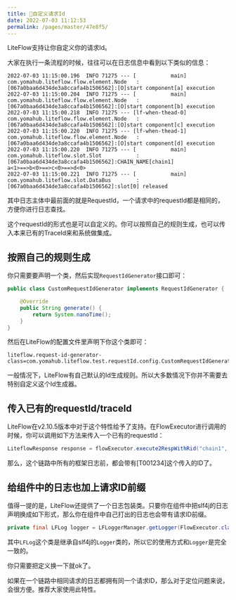 ```yaml
---
title: 🧁自定义请求Id
date: 2022-07-03 11:12:53
permalink: /pages/master/47e8f5/
---
```


LiteFlow支持让你自定义你的请求Id。

大家在执行一条流程的时候，往往可以在日志信息中看到以下类似的信息：

```
2022-07-03 11:15:00.196  INFO 71275 --- [           main] com.yomahub.liteflow.flow.element.Node   : [067a0baa6d434de3a8ccafa4b1506562]:[O]start component[a] execution
2022-07-03 11:15:00.204  INFO 71275 --- [           main] com.yomahub.liteflow.flow.element.Node   : [067a0baa6d434de3a8ccafa4b1506562]:[O]start component[b] execution
2022-07-03 11:15:00.218  INFO 71275 --- [lf-when-thead-0] com.yomahub.liteflow.flow.element.Node   : [067a0baa6d434de3a8ccafa4b1506562]:[O]start component[c] execution
2022-07-03 11:15:00.220  INFO 71275 --- [lf-when-thead-1] com.yomahub.liteflow.flow.element.Node   : [067a0baa6d434de3a8ccafa4b1506562]:[O]start component[d] execution
2022-07-03 11:15:00.220  INFO 71275 --- [           main] com.yomahub.liteflow.slot.Slot           : [067a0baa6d434de3a8ccafa4b1506562]:CHAIN_NAME[chain1]
a<1>==>b<0>==>c<0>==>d<0>
2022-07-03 11:15:00.221  INFO 71275 --- [           main] com.yomahub.liteflow.slot.DataBus        : [067a0baa6d434de3a8ccafa4b1506562]:slot[0] released
```

其中日志主体中最前面的就是RequestId，一个请求中的requestId都是相同的，方便你进行日志查找。

这个requestId的形式也是可以自定义的。你可以按照自己的规则生成，也可以传入本来已有的TraceId来和系统做集成。

## 按照自己的规则生成

你只需要要声明一个类，然后实现`RequestIdGenerator`接口即可：

```java
public class CustomRequestIdGenerator implements RequestIdGenerator {

    @Override
    public String generate() {
        return System.nanoTime();
    }
}
```

然后在LiteFlow的配置文件里声明下你这个类即可：

```properties
liteflow.request-id-generator-class=com.yomahub.liteflow.test.requestId.config.CustomRequestIdGenerator
```

一般情况下，LiteFlow有自己默认的Id生成规则。所以大多数情况下你并不需要去特别自定义这个Id生成器。

## 传入已有的requestId/traceId

LiteFlow在v2.10.5版本中对于这个特性给予了支持。在FlowExecutor进行调用的时候，你可以调用如下方法来传入一个已有的requestId：

```java
LiteflowResponse response = flowExecutor.execute2RespWithRid("chain1", arg, "T001234", YourContext.class);
```

那么，这个链路中所有的框架日志前，都会带有[T001234]这个传入的ID了。

## 给组件中的日志也加上请求ID前缀

值得一提的是，LiteFlow还提供了一个日志包装类。只要你在组件中把slf4j的日志声明换成如下形式，那么你在组件中自己打出的日志也会带有请求ID前缀。

```java
private final LFLog logger = LFLoggerManager.getLogger(FlowExecutor.class);
```

其中`LFLog`这个类是继承自slf4j的`Logger`类的，所以它的使用方式和`Logger`是完全一致的。

你只需要把定义换一下就ok了。

如果在一个链路中相同请求的日志都拥有同一个请求ID，那么对于定位问题来说，会很方便。推荐大家使用此特性。

